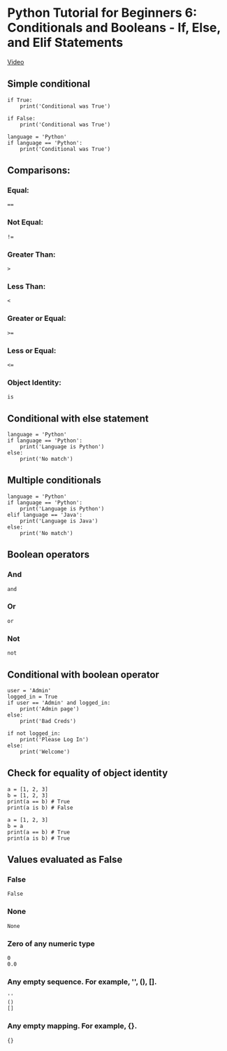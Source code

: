 # Python Tutorial for Beginners 6: Conditionals and Booleans - If, Else, and Elif Statements
[Video](https://www.youtube.com/watch?v=DZwmZ8Usvnk)

## Simple conditional
    if True:
        print('Conditional was True')
        
    if False:
        print('Conditional was True')
    
    language = 'Python'
    if language == 'Python':
        print('Conditional was True')
        
## Comparisons:
### Equal:            
    ==
### Not Equal:        
    !=
### Greater Than:     
    >
### Less Than:        
    <
### Greater or Equal: 
    >=
### Less or Equal:    
    <=
### Object Identity:  
    is
 
## Conditional with else statement
    language = 'Python'
    if language == 'Python':
        print('Language is Python')
    else:
        print('No match')
        
## Multiple conditionals
    language = 'Python'
    if language == 'Python':
        print('Language is Python')
    elif language == 'Java':
        print('Language is Java')
    else:
        print('No match')
        
## Boolean operators
### And
    and
### Or
    or
### Not
    not
    
## Conditional with boolean operator
    user = 'Admin'
    logged_in = True
    if user == 'Admin' and logged_in:
        print('Admin page')
    else:
        print('Bad Creds')
    
    if not logged_in:
        print('Please Log In')
    else:
        print('Welcome')
        
## Check for equality of object identity
    a = [1, 2, 3]
    b = [1, 2, 3]
    print(a == b) # True
    print(a is b) # False
    
    a = [1, 2, 3]
    b = a
    print(a == b) # True
    print(a is b) # True
    
## Values evaluated as False
### False
    False
### None
    None
### Zero of any numeric type
    0
    0.0
### Any empty sequence. For example, '', (), [].
    ''
    ()
    []
### Any empty mapping. For example, {}.
    {}
